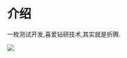 # 介绍

一枚测试开发,喜爱钻研技术,其实就是折腾.

![](https://cdn.jsdelivr.net/gh/alterhu2020/CDN/img/blog/20210419202830.jpeg)
